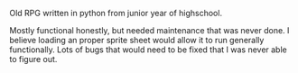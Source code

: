 Old RPG written in python from junior year of highschool. 

Mostly functional honestly, but needed maintenance that was never done. I believe loading an proper sprite sheet would allow it to run generally functionally. Lots of bugs that would need to be fixed that I was never able to figure out. 
